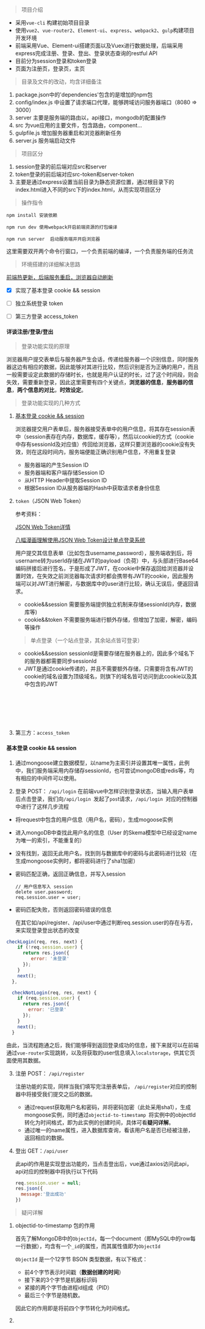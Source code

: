 > 项目介绍

* 采用`vue-cli` 构建初始项目目录
* 使用`vue2`、`vue-router2`、`Element-ui`、`express`、`webpack2`、`gulp`构建项目开发环境
* 前端采用Vue、Element-ui搭建页面以及Vuex进行数据处理，后端采用express完成注册、登录、登出、登录状态查询的restful API
* 目前分为session登录和token登录
* 页面为注册页，登录页，主页

> 目录及文件的改动，均含详细备注

1. package.json中的'dependencies'包含的是增加的npm包
2. config/index.js 中设置了请求端口代理，能够跨域访问服务器端口（8080 => 3000）
3. server  主要是服务端的路由以，api接口，mongodb的配置操作
4. src 为vue应用的主要文件，包含路由，component...
5. gulpfile.js 增加服务器重启和浏览器刷新任务
6. server.js  服务端启动文件

> 项目区分

1. session登录的前后端对应src和server
2. token登录的前后端对应src-token和server-token
3. 主要是通过express设置当前目录为静态资源位置，通过根目录下的index.html进入不同的src下的index.html，从而实现项目区分

> 操作指令

```shell
npm install 安装依赖

npm run dev 使用webpack开启前端资源的打包编译

npm run server  启动服务端并开启浏览器

```

这里需要双开两个命令行窗口，一个负责前端的编译，一个负责服务端的任务流

> 环境搭建的详细解决思路

[前端热更新，后端服务重启，浏览器自动刷新]( http://selvinpro.com/2017/03/20/browser-reload/#more)

- [x] 实现了基本登录 cookie && session
* [ ] 独立系统登录 token
* [ ] 第三方登录 access_token






#### 详谈注册/登录/登出

> 登录功能实现的原理

浏览器用户提交表单后与服务器产生会话，传递给服务器一个识别信息，同时服务器这边有相应的数据，因此能够对其进行比较，然后识别是否为正确的用户，而且一般需要设定此数据的存储时长，也就是用户认证的时长，过了这个时间段，则会失效，需要重新登录，因此这里需要有四个关键点，**浏览器的信息**，**服务器的信息**，**两个信息的对比**，**时效设定**。

> 登录功能实现的几种方式

1. [基本登录 cookie && session](#1)

   浏览器提交用户表单后，服务器接受表单中的用户信息，将其存在session表中（session表存在内存，数据库，缓存等），然后以cookie的方式（cookie中存有sessionId及对应值）传回给浏览器，这样只要浏览器的cookie没有失效，则在这段时间内，服务端便能正确识别用户信息，不用重复登录

   * 服务器端的产生Session ID
   * 服务器端和客户端存储Session ID
   * 从HTTP Header中提取Session ID
   * 根据Session ID从服务器端的Hash中获取请求者身份信息

2. `token`（JSON Web Token）

   参考资料：

   [JSON Web Token详情](http://blog.leapoahead.com/2015/09/06/understanding-jwt/)

   [八幅漫画理解使用JSON Web Token设计单点登录系统](http://blog.leapoahead.com/2015/09/07/user-authentication-with-jwt/)

   用户提交其信息表单（比如包含username,password），服务端收到后，将username转为userId存储在JWT的payload（负荷）中，与头部进行Base64编码拼接后进行签名，于是形成了JWT，在cookie中保存返回给浏览器并设置时效，在失效之前浏览器每次请求时都会携带有JWT的cookie，因此服务端可以对JWT进行解密，与数据库中的user进行比较，确认无误后，便返回请求。

   * cookie&&session 需要服务端提供独立机制来存储sessionId(内存，数据库等)
   * cookie&&token 不需要服务端进行额外存储，但增加了加密，解密，编码等操作

   > 单点登录（一个站点登录，其余站点皆可登录）

   * cookie&&session sessionId是需要存储在服务器上的，因此多个域名下的服务器都需要同步sessionId
   * JWT是通过cookie传递的，并且不需要额外存储，只需要将含有JWT的cookie的域名设置为顶级域名，则旗下的域名皆可访问到此cookie以及其中包含的JWT

   ​

   ​

   ​

3. 第三方：`access_token`


<h4 id="1">基本登录 cookie && session </h4>

1. 通过mongoose建立数据模型，以name为主索引并设置其唯一属性，此例中，我们服务端采用内存储存sessionId，也可尝试mongoDB或redis等，均有相应的中间件可以使用。

2. 登录   POST：  `/api/login` 
  在前端vue中怎样识别登录状态，当输入用户表单后点击登录，我们向`/api/login `发起了`pos`t请求，`/api/login `对应的控制器中进行了这样几步流程

  * 将request中包含的用户信息（用户名，密码），生成mogoose实例

  * 进入mongoDB中查找此用户名的信息（User 的Skema模型中已经设定name为唯一的索引，不能重复的）

  * 没有找到，返回无此用户名，找到则与数据库中的密码与此密码进行比较（在生成mongoose实例时，都将密码进行了sha1加密）

  * 密码匹配正确，返回正确信息，并写入session

        // 用户信息写入 session
        delete user.password;
        req.session.user = user;

  * 密码匹配失败，否则返回密码错误的信息

    在其它如/api/register、/api/user中通过判断req.session.user的存在与否，来实现登录登出状态的改变

  ```javascript
  checkLogin(req, res, next) {
      if (!req.session.user) {
        return res.json({
           error: '未登录'
        });
      }
      next();
    },

    checkNotLogin(req, res, next) {
      if (req.session.user) {
        return res.json({
          error: '已登录'
        });
      }
      next();
    }
  ```

  由此，当流程跑通之后，我们能够得到返回登录成功的信息，接下来就可以在前端通过`vue-router`实现跳转，以及将获取的user信息填入`localstorage`，供其它页面使用其数据。

3. 注册   POST： `/api/register`

   注册功能的实现，同样当我们填写完注册表单后， `/api/register`对应的控制器中将接受我们提交之后的数据。

   * 通过request获取用户名和密码，并将密码加密（此处采用sha1），生成mongoose实例，同时通过`objectid-to-timestamp `将实例中的objectId转化为时间格式，即为此实例的创建时间，具体可看**疑问详解**。
   * 通过唯一的name属性，进入数据库查询，看该用户名是否已经被注册，返回相应的数据。

4. 登出    GET：`/api/user`


   此api的作用是实现登出功能的，当点击登出后，vue通过axios访问此api，api对应的控制器中将执行以下代码

   ```javascript
   req.session.user = null;
   res.json({
     message:'登出成功'
   })
   ```



> 疑问详解

1. objectid-to-timestamp 包的作用

   首先了解MongoDB中的`ObjectId`，每一个document（即MySQL中的row每一行数据），均含有一个`_id`的属性，而其属性值即为`ObjectId`

   `ObjectId` 是一个12字节 BSON 类型数据，有以下格式：

   - 前4个字节表示时间戳（**数据创建的时间**）
   - 接下来的3个字节是机器标识码
   - 紧接的两个字节由进程id组成（PID）
   - 最后三个字节是随机数。

   因此它的作用即是将前四个字节转化为时间格式。

2. ​

